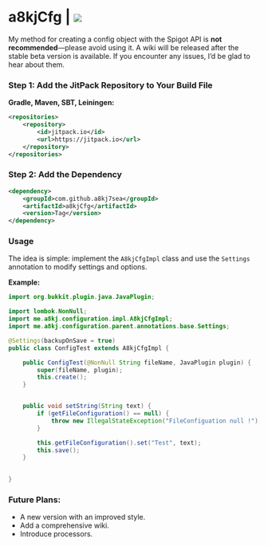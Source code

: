 # a8kjCfg | [![](https://jitpack.io/v/a8kj7sea/a8kjCfg.svg)](https://jitpack.io/#a8kj7sea/a8kjCfg)

My method for creating a config object with the Spigot API is **not recommended**—please avoid using it. A wiki will be released after the stable beta version is available. If you encounter any issues, I’d be glad to hear about them.

### Step 1: Add the JitPack Repository to Your Build File

**Gradle, Maven, SBT, Leiningen:**

```xml
<repositories>
    <repository>
        <id>jitpack.io</id>
        <url>https://jitpack.io</url>
    </repository>
</repositories>
```

### Step 2: Add the Dependency

```xml
<dependency>
    <groupId>com.github.a8kj7sea</groupId>
    <artifactId>a8kjCfg</artifactId>
    <version>Tag</version>
</dependency>
```

### Usage

The idea is simple: implement the `A8kjCfgImpl` class and use the `Settings` annotation to modify settings and options.

**Example:**

```java
import org.bukkit.plugin.java.JavaPlugin;

import lombok.NonNull;
import me.a8kj.configuration.impl.A8kjCfgImpl;
import me.a8kj.configuration.parent.annotations.base.Settings;

@Settings(backupOnSave = true)
public class ConfigTest extends A8kjCfgImpl {

    public ConfigTest(@NonNull String fileName, JavaPlugin plugin) {
        super(fileName, plugin);
        this.create();
    }


    public void setString(String text) {
        if (getFileConfiguration() == null) {
            throw new IllegalStateException("FileConfiguation null !");
        }

        this.getFileConfiguration().set("Test", text);
        this.save();
    }
    

}
```

### Future Plans:

- A new version with an improved style.
- Add a comprehensive wiki.
- Introduce processors.











